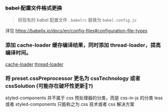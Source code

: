 ### ~~babel 配置文件格式更换~~
> 将现有的 babel 配置文件 `.babelrc` 替换为 `babel.config.js` 

详见 https://babeljs.io/docs/en/config-files#configuration-file-types

### 添加 cache-loader 缓存编译结果，同时添加 thread-loader，提高编译时间。

[cache-loader](https://www.npmjs.com/package/cache-loader)
[thread-loader](https://www.npmjs.com/package/thread-loader)


### 将 preset.cssPreprocessor 更名为 cssTechnology 或者 cssSolution (可能存在破坏性更新🤔?)
styled-components 并不属于 css 预处理器的分类，而是 css-in-js 的分类
less 或者 styled-components 只能称之为 css 技术或者 css 解决方案
